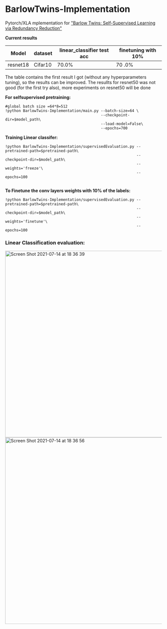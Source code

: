 # BarlowTwins-Implementation
Pytorch/XLA mplementation for ["Barlow Twins: Self-Supervised Learning via Redundancy Reduction"](https://arxiv.org/pdf/2103.03230.pdf) 

**Current results**

Model        |  dataset    | linear_classifier test acc |  finetuning with 10%  | 
------------ | ------------|    ------------------      |   ------------------  |
resnet18     | Cifar10     |         70.0%              |          70 .0%       |
 
The table contains the first result I got (without any hyperparameters tuning), so the results can be improved. The resullts for resnet50 was not good (for the first try also), more experiments on resnet50 will be done 


**For selfsupervised pretraining:**
```
#global batch size =64*8=512
!python BarlowTwins-Implementation/main.py --batch-size=64 \
                                           --checkpoint-dir=$model_path\
                                           --load-model=False\
                                           --epochs=700

```

**Training Linear classifer:**
```
!python BarlowTwins-Implementation/supervisedEvaluation.py --pretrained-path=$pretrained-path\
                                                           --checkpoint-dir=$model_path\
                                                           --weights='freeze'\
                                                           --epochs=100


```

**To Finetune the conv layers weights with 10% of the labels:**
```
!python BarlowTwins-Implementation/supervisedEvaluation.py --pretrained-path=$pretrained-path\
                                                           --checkpoint-dir=$model_path\
                                                           --weights='finetune'\
                                                           --epochs=100
```

### Linear Classification evaluation: 

<img width="600" alt="Screen Shot 2021-07-14 at 18 36 39" src="https://user-images.githubusercontent.com/37993690/125674825-18c1ff1a-8040-4367-a371-eab3e0cd196d.png">

<img width="600" alt="Screen Shot 2021-07-14 at 18 36 56" src="https://user-images.githubusercontent.com/37993690/125674855-589659ed-54fd-4cdc-bc39-1fd2a4009e5a.png">

